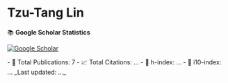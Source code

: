 # Tzu-Tang Lin
<!--GS_START-->
📚 **Google Scholar Statistics**
<p align="left">
  <a href="https://scholar.google.com/citations?user=2Yxesf0AAAAJ">
    <img src="https://img.shields.io/badge/Google%20Scholar-Tzu--Tang%20Lin-4285F4?style=for-the-badge&logo=google-scholar&logoColor=white" alt="Google Scholar"/>
  </a>
</p>
- 📄 Total Publications: 7
- 📈 Total Citations: ...
- 🧠 h-index: ...
- 🏅 i10-index: ...
_Last updated: ..._
<!--GS_END-->

